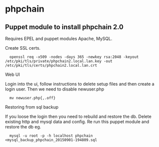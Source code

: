 # phpchain



## Puppet module to install phpchain 2.0

Requires EPEL and puppet modules Apache, MySQL.

Create SSL certs.

```
  openssl req -x509 -nodes -days 365 -newkey rsa:2048 -keyout /etc/pki/tls/private/phpchain2.local.lan.key -out /etc/pki/tls/certs/phpchain2.local.lan.crt
```

Web UI

Login into the ui, follow instructions to delete setup files and then create a login user. 
Then we need to disable newuser.php

```
  mv newuser.php{,.off}
```

Restoring from sql backup

If you loose the login then you need to rebuild and restore the db.
Delete existing http and mysql data and config.
Re run this puppet module and restore the db eg.

```
  mysql -u root -p -h localhost phpchain <mysql_backup_phpchain_20150901-194809.sql
```
